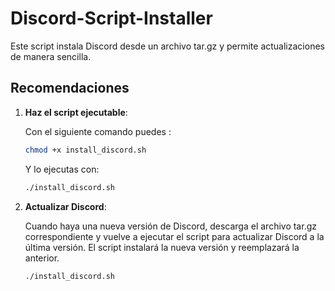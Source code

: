 # Discord-Script-Installer

Este script instala Discord desde un archivo tar.gz y permite actualizaciones de manera sencilla.

## Recomendaciones

1. **Haz el script ejecutable**:

   Con el siguiente comando puedes :

   ```bash
   chmod +x install_discord.sh
   ```

   Y lo ejecutas con:

   ```bash
   ./install_discord.sh
   ```

2. **Actualizar Discord**:

   Cuando haya una nueva versión de Discord, descarga el archivo tar.gz correspondiente y vuelve a ejecutar el script para actualizar Discord a la última versión. El script instalará la nueva versión y reemplazará la anterior.

   ```bash
   ./install_discord.sh
   ```
